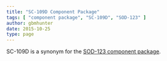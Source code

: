 ```yaml
---
title: "SC-109D Component Package"
tags: [ "component package", "SC-109D", "SOD-123" ]
author: gbmhunter
date: 2015-10-25
type: page
---
```


SC-109D is a synonym for the [SOD-123 component package](/pcb-design/component-packages/sod-123-component-package/).
